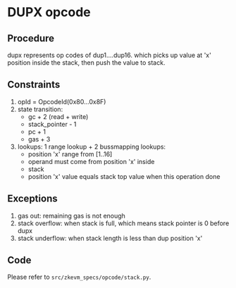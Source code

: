 # DUPX opcode

## Procedure

dupx represents op codes of dup1....dup16. which picks up value at 'x' position inside the stack, then push the value to stack.

## Constraints

1. opId = OpcodeId(0x80...0x8F)
2. state transition:
   - gc + 2 (read + write)
   - stack_pointer - 1
   - pc + 1
   - gas + 3
3. lookups: 1 range lookup + 2 bussmapping lookups:
   - position 'x' range from \[1..16\]
   - operand must come from position 'x' inside
   - stack
   - position 'x' value equals stack top value when this operation done

## Exceptions

1. gas out: remaining gas is not enough
2. stack overflow: when stack is full, which means stack pointer is 0 before dupx
3. stack underflow: when stack length is less than dup position 'x'

## Code

Please refer to `src/zkevm_specs/opcode/stack.py`.
